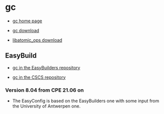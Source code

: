 # gc

  * [gc home page](https://hboehm.info/gc/)

  * [gc download](https://hboehm.info/gc/gc_source/)

  * [libatomic_ops download](https://github.com/ivmai/libatomic_ops/releases)


## EasyBuild

  * [gc in the EasyBuilders repository](https://github.com/easybuilders/easybuild-easyconfigs/tree/develop/easybuild/easyconfigs/g/gc)

  * [gc in the CSCS repository](https://github.com/eth-cscs/production/tree/master/easybuild/easyconfigs/g/gc)


### Version 8.04 from CPE 21.06 on

  * The EasyConfig is based on the EasyBuilders one with some input from the
    University of Antwerpen one.


